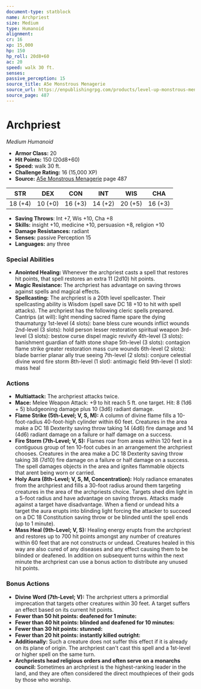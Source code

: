 ```yaml
---
document-type: statblock
name: Archpriest
size: Medium
type: Humanoid
alignment: 
cr: 16
xp: 15,000
hp: 150
hp_roll: 20d8+60
ac: 20
speed: walk 30 ft.
senses: 
passive_perception: 15
source_title: A5e Monstrous Menagerie
source_url: https://enpublishingrpg.com/products/level-up-monstrous-menagerie-a5e
source_page: 487
---
```


# Archpriest

*Medium* *Humanoid*

- **Armor Class:** 20
- **Hit Points:** 150 (20d8+60)
- **Speed:** walk 30 ft.
- **Challenge Rating:** 16 (15,000 XP)
- **Source:** [A5e Monstrous Menagerie](https://enpublishingrpg.com/products/level-up-monstrous-menagerie-a5e) page 487

| STR | DEX | CON | INT | WIS | CHA |
| --- | --- | --- | --- | --- | --- |
| 18 (+4) | 10 (+0) | 16 (+3) | 14 (+2) | 20 (+5) | 16 (+3) |

- **Saving Throws**: Int +7, Wis +10, Cha +8
- **Skills:** insight +10, medicine +10, persuasion +8, religion +10
- **Damage Resistances:** radiant
- **Senses:** passive Perception 15
- **Languages:** any three

### Special Abilities

- **Anointed Healing:** Whenever the archpriest casts a spell that restores hit points, that spell restores an extra 11 (2d10) hit points.
- **Magic Resistance:** The archpriest has advantage on saving throws against spells and magical effects.
- **Spellcasting:** The archpriest is a 20th level spellcaster. Their spellcasting ability is Wisdom (spell save DC 18
 +10 to hit with spell attacks). The archpriest has the following cleric spells prepared.
 Cantrips (at will): light
 mending
 sacred flame
 spare the dying
 thaumaturgy
 1st-level (4 slots): bane
 bless
 cure wounds
 inflict wounds
 2nd-level (3 slots): hold person
 lesser restoration
 spiritual weapon
 3rd-level (3 slots): bestow curse
 dispel magic
 revivify
 4th-level (3 slots): banishment
 guardian of faith
 stone shape
 5th-level (3 slots): contagion
 flame strike
 greater restoration
 mass cure wounds
 6th-level (2 slots): blade barrier
 planar ally
 true seeing
 7th-level (2 slots): conjure celestial
 divine word
 fire storm
 8th-level (1 slot): antimagic field
 9th-level (1 slot): mass heal

### Actions

- **Multiattack:** The archpriest attacks twice.
- **Mace:** Melee Weapon Attack: +9 to hit  reach 5 ft.  one target. Hit: 8 (1d6 + 5) bludgeoning damage plus 10 (3d6) radiant damage.
- **Flame Strike (5th-Level; V, S, M):** A column of divine flame fills a 10-foot-radius  40-foot-high cylinder within 60 feet. Creatures in the area make a DC 18 Dexterity saving throw  taking 14 (4d6) fire damage and 14 (4d6) radiant damage on a failure or half damage on a success.
- **Fire Storm (7th-Level; V, S):** Flames roar from areas within 120 feet in a contiguous group of ten 10-foot cubes in an arrangement the archpriest chooses. Creatures in the area make a DC 18 Dexterity saving throw  taking 38 (7d10) fire damage on a failure or half damage on a success. The spell damages objects in the area and ignites flammable objects that arent being worn or carried.
- **Holy Aura (8th-Level; V, S, M, Concentration):** Holy radiance emanates from the archpriest and fills a 30-foot radius around them  targeting creatures in the area of the archpriests choice. Targets shed dim light in a 5-foot radius and have advantage on saving throws. Attacks made against a target have disadvantage. When a fiend or undead hits a target  the aura erupts into blinding light  forcing the attacker to succeed on a DC 18 Constitution saving throw or be blinded until the spell ends (up to 1 minute).
- **Mass Heal (9th-Level; V, S):** Healing energy erupts from the archpriest and restores up to 700 hit points amongst any number of creatures within 60 feet that are not constructs or undead. Creatures healed in this way are also cured of any diseases  and any effect causing them to be blinded or deafened. In addition  on subsequent turns within the next minute the archpriest can use a bonus action to distribute any unused hit points.

### Bonus Actions

- **Divine Word (7th-Level; V):** The archpriest utters a primordial imprecation that targets other creatures within 30 feet. A target suffers an effect based on its current hit points.
- **Fewer than 50 hit points: deafened for 1 minute:** 
- **Fewer than 40 hit points: blinded and deafened for 10 minutes:** 
- **Fewer than 30 hit points: stunned:** 
- **Fewer than 20 hit points: instantly killed outright:** 
- **Additionally:** Such a creature does not suffer this effect if it is already on its plane of origin. The archpriest can't cast this spell and a 1st-level or higher spell on the same turn.
- **Archpriests head religious orders and often serve on a monarchs council:** Sometimes an archpriest is the highest-ranking leader in the land, and they are often considered the direct mouthpieces of their gods by those who worship.
